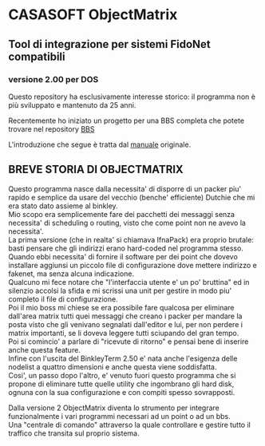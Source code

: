 # CASASOFT ObjectMatrix
## Tool di integrazione per sistemi FidoNet compatibili
### versione 2.00 per DOS

Questo repository ha esclusivamente interesse storico: il programma non è più sviluppato e mantenuto da 25 anni.

Recentemente ho iniziato un progetto per una BBS completa che potete trovare nel repository [BBS](https://github.com/strawberryfield/BBS)

L'introduzione che segue è tratta dal [manuale](https://github.com/strawberryfield/ObjectMatrix/blob/master/manual/OM.DOC) originale.

## BREVE STORIA DI OBJECTMATRIX

Questo programma nasce dalla necessita' di disporre di un
packer piu' rapido e semplice da usare del vecchio (benche'
efficiente) Dutchie che mi era stato dato assieme al
binkley.  
Mio scopo era semplicemente fare dei pacchetti dei messaggi
senza necessita' di scheduling o routing, visto che come
point non ne avevo la necessita'.  
La prima versione (che in realta' si chiamava IfnaPack) era
proprio brutale: basti pensare che gli indirizzi erano
hard-coded nel programma stesso.  
Quando ebbi necessita' di fornire il software per dei point
che dovevo installare aggiunsi un piccolo file di
configurazione dove mettere indirizzo e fakenet, ma senza
alcuna indicazione.  
Qualcuno mi fece notare che "l'interfaccia utente e' un po'
bruttina" ed in silenzio accolsi la sfida e mi scrissi una
unit per gestire in modo piu' completo il file di
configurazione.  
Poi il mio boss mi chiese se era possibile fare qualcosa
per eliminare dall'area matrix tutti quei messaggi che
creano i packer per mandare la posta visto che gli venivano
segnalati dall'editor e lui, per non perdere i matrix
importanti, se li doveva leggere tutti sciupando del gran
tempo.  
Poi si comincio' a parlare di "ricevute di ritorno" e
pensai bene di inserire anche questa feature.  
Infine con l'uscita del BinkleyTerm 2.50 e' nata anche
l'esigenza delle nodelist a quattro dimensioni e anche
questa viene soddisfatta.  
Cosi', un passo dopo l'altro, e' venuto fuori questo
programma che si propone di eliminare tutte quelle utility
che ingombrano gli hard disk, ognuna con la sua
configurazione e con compiti spesso sovrapposti.

Dalla versione 2 ObjectMatrix diventa lo strumento per
integrare funzionalmente i vari programmi necessari ad un
point o ad un bbs.  
Una "centrale di comando" attraverso la quale controllare e
gestire tutto il traffico che transita sul proprio sistema.
